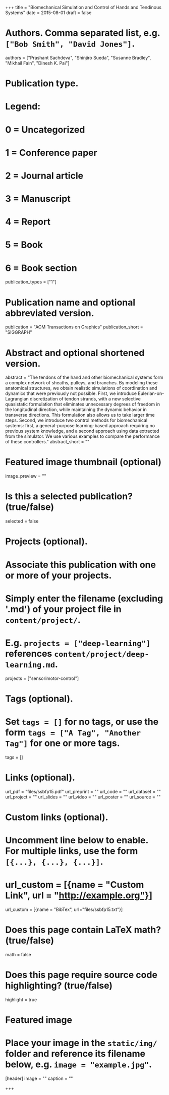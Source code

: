 +++
title = "Biomechanical Simulation and Control of Hands and Tendinous Systems"
date = 2015-08-01
draft = false

# Authors. Comma separated list, e.g. `["Bob Smith", "David Jones"]`.
authors = ["Prashant Sachdeva", "Shinjiro Sueda", "Susanne Bradley", "Mikhail Fain", "Dinesh K. Pai"]

# Publication type.
# Legend:
# 0 = Uncategorized
# 1 = Conference paper
# 2 = Journal article
# 3 = Manuscript
# 4 = Report
# 5 = Book
# 6 = Book section
publication_types = ["1"]

# Publication name and optional abbreviated version.
publication = "ACM Transactions on Graphics"
publication_short = "SIGGRAPH"

# Abstract and optional shortened version.
abstract = "The tendons of the hand and other biomechanical systems form a complex network of sheaths, pulleys, and branches. By modeling these anatomical structures, we obtain realistic simulations of coordination and dynamics that were previously not possible. First, we introduce Eulerian-on-Lagrangian discretization of tendon strands, with a new selective quasistatic formulation that eliminates unnecessary degrees of freedom in the longitudinal direction, while maintaining the dynamic behavior in transverse directions. This formulation also allows us to take larger time steps. Second, we introduce two control methods for biomechanical systems: first, a general-purpose learning-based approach requiring no previous system knowledge, and a second approach using data extracted from the simulator. We use various examples to compare the performance of these controllers."
abstract_short = ""

# Featured image thumbnail (optional)
image_preview = ""

# Is this a selected publication? (true/false)
selected = false

# Projects (optional).
#   Associate this publication with one or more of your projects.
#   Simply enter the filename (excluding '.md') of your project file in `content/project/`.
#   E.g. `projects = ["deep-learning"]` references `content/project/deep-learning.md`.
projects = ["sensorimotor-control"]

# Tags (optional).
#   Set `tags = []` for no tags, or use the form `tags = ["A Tag", "Another Tag"]` for one or more tags.
tags = []

# Links (optional).
url_pdf = "files/ssbfp15.pdf"
url_preprint = ""
url_code = ""
url_dataset = ""
url_project = ""
url_slides = ""
url_video = ""
url_poster = ""
url_source = ""

# Custom links (optional).
#   Uncomment line below to enable. For multiple links, use the form `[{...}, {...}, {...}]`.
# url_custom = [{name = "Custom Link", url = "http://example.org"}]
url_custom = [{name = "BibTex", url="files/ssbfp15.txt"}]

# Does this page contain LaTeX math? (true/false)
math = false

# Does this page require source code highlighting? (true/false)
highlight = true

# Featured image
# Place your image in the `static/img/` folder and reference its filename below, e.g. `image = "example.jpg"`.
[header]
image = ""
caption = ""

+++
